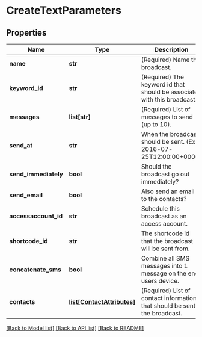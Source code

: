 # CreateTextParameters

## Properties
Name | Type | Description | Notes
------------ | ------------- | ------------- | -------------
**name** | **str** | (Required)  Name the broadcast. | [optional] 
**keyword_id** | **str** | (Required)  The keyword id that should be associated with this broadcast. | [optional] 
**messages** | **list[str]** | (Required)  List of messages to send (up to 10). | [optional] 
**send_at** | **str** | When the broadcast should be sent. (Ex: 2016-07-25T12:00:00+0000) | [optional] 
**send_immediately** | **bool** | Should the broadcast go out immediately? | [optional] 
**send_email** | **bool** | Also send an email to the contacts? | [optional] 
**accessaccount_id** | **str** | Schedule this broadcast as an access account. | [optional] 
**shortcode_id** | **str** | The shortcode id that the broadcast will be sent from. | [optional] 
**concatenate_sms** | **bool** | Combine all SMS messages into 1 message on the end users device. | [optional] 
**contacts** | [**list[ContactAttributes]**](ContactAttributes.md) | (Required)  List of contact information that should be sent the broadcast. | [optional] 

[[Back to Model list]](../README.md#documentation-for-models) [[Back to API list]](../README.md#documentation-for-api-endpoints) [[Back to README]](../README.md)


